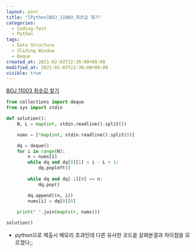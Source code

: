 ```yaml
---
layout: post
title: "[Python]BOJ_11003_최솟값 찾기"
categories:
  - Coding-Test
  - Python
tags:
  - Data Structure
  - Sliding Window
  - Deque
created_at: 2021-02-03T22:30:00+09:00
modified_at: 2021-02-03T22:30:00+09:00
visible: true
---
```




[BOJ 11003 최솟값 찾기](https://www.acmicpc.net/problem/11003)

```python
from collections import deque
from sys import stdin

def solution():
    N, L = map(int, stdin.readline().split())

    nums = [*map(int, stdin.readline().split())]

    dq = deque()
    for i in range(N):
        n = nums[i]
        while dq and dq[0][1] < i - L + 1:
            dq.popleft()
        
        while dq and dq[-1][0] >= n:
            dq.pop()

        dq.append((n, i))
        nums[i] = dq[0][0]
    
    print(" ".join(map(str, nums)))

solution()
```

* python으로 제출시 메모리 초과인데 다른 유사한 코드을 살펴본결과 차이점을 모르겠다;;



